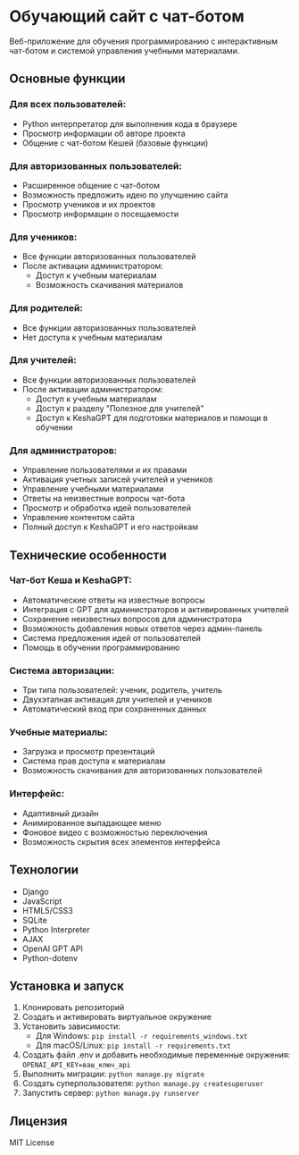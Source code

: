 # Обучающий сайт с чат-ботом

Веб-приложение для обучения программированию с интерактивным чат-ботом и системой управления учебными материалами.

## Основные функции

### Для всех пользователей:
- Python интерпретатор для выполнения кода в браузере
- Просмотр информации об авторе проекта
- Общение с чат-ботом Кешей (базовые функции)

### Для авторизованных пользователей:
- Расширенное общение с чат-ботом
- Возможность предложить идею по улучшению сайта
- Просмотр учеников и их проектов
- Просмотр информации о посещаемости

### Для учеников:
- Все функции авторизованных пользователей
- После активации администратором:
  - Доступ к учебным материалам
  - Возможность скачивания материалов

### Для родителей:
- Все функции авторизованных пользователей
- Нет доступа к учебным материалам

### Для учителей:
- Все функции авторизованных пользователей
- После активации администратором:
  - Доступ к учебным материалам
  - Доступ к разделу "Полезное для учителей"
  - Доступ к KeshaGPT для подготовки материалов и помощи в обучении

### Для администраторов:
- Управление пользователями и их правами
- Активация учетных записей учителей и учеников
- Управление учебными материалами
- Ответы на неизвестные вопросы чат-бота
- Просмотр и обработка идей пользователей
- Управление контентом сайта
- Полный доступ к KeshaGPT и его настройкам

## Технические особенности

### Чат-бот Кеша и KeshaGPT:
- Автоматические ответы на известные вопросы
- Интеграция с GPT для администраторов и активированных учителей
- Сохранение неизвестных вопросов для администратора
- Возможность добавления новых ответов через админ-панель
- Система предложения идей от пользователей
- Помощь в обучении программированию

### Система авторизации:
- Три типа пользователей: ученик, родитель, учитель
- Двухэтапная активация для учителей и учеников
- Автоматический вход при сохраненных данных

### Учебные материалы:
- Загрузка и просмотр презентаций
- Система прав доступа к материалам
- Возможность скачивания для авторизованных пользователей

### Интерфейс:
- Адаптивный дизайн
- Анимированное выпадающее меню
- Фоновое видео с возможностью переключения
- Возможность скрытия всех элементов интерфейса

## Технологии
- Django
- JavaScript
- HTML5/CSS3
- SQLite
- Python Interpreter
- AJAX
- OpenAI GPT API
- Python-dotenv

## Установка и запуск
1. Клонировать репозиторий
2. Создать и активировать виртуальное окружение
3. Установить зависимости: 
   - Для Windows: `pip install -r requirements_windows.txt`
   - Для macOS/Linux: `pip install -r requirements.txt`
4. Создать файл .env и добавить необходимые переменные окружения:   ```
   OPENAI_API_KEY=ваш_ключ_api   ```
5. Выполнить миграции: `python manage.py migrate`
6. Создать суперпользователя: `python manage.py createsuperuser`
7. Запустить сервер: `python manage.py runserver`

## Лицензия
MIT License
